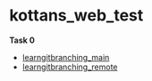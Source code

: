 # kottans_web_test  
**Task 0**  
- [learngitbranching_main](https://github.com/marinasemak/kottans_web_test/blob/master/task_0/learngitbranching_main.jpg)  
- [learngitbranching_remote](https://github.com/marinasemak/kottans_web_test/blob/master/task_0/learngitbranching_remote.jpg)
